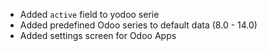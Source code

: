 - Added `active` field to yodoo serie
- Added predefined Odoo series to default data (8.0 - 14.0)
- Added settings screen for Odoo Apps
